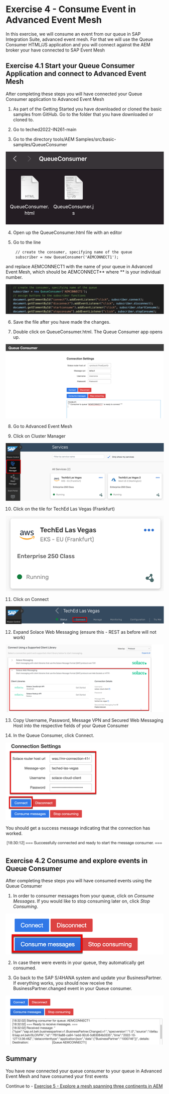 # Exercise 4 - Consume Event in Advanced Event Mesh

In this exercise, we will consume an event from our queue in SAP Integration Suite, advanced event mesh. For that we will use the Queue Consumer HTML/JS application and you will connect against the AEM broker your have connected to SAP Event Mesh

## Exercise 4.1 Start your Queue Consumer Application and connect to Advanced Event Mesh

After completing these steps you will have connected your Queue Consumer application to Advanced Event Mesh

1. As part of the Getting Started you have downloaded or cloned the basic samples from GitHub. Go to the folder that you have downloaded or cloned to.

2. Go to teched2022-IN261-main

3. Go to the directory tools/AEM Samples/src/basic-samples/QueueConsumer


![Pic 1](/./images/IN261-ex4-1.png)

4. Open up the QueueConsumer.html file with an editor

5. Go to the line

        // create the consumer, specifying name of the queue
        subscriber = new QueueConsumer('AEMCONNECT1');
        
and replace AEMCONNECT1 with the name of your queue in Advanced Event Mesh, which should be AEMCONNECT** where ** is your individual number.

![Pic 2](/./images/IN261-ex4-2.png)

6. Save the file after you have made the changes.

7. Double click on QueueConsumer.html. The Queue Consumer app opens up.

![Pic 3](/./images/IN261-ex4-3.png)

8. Go to Advanced Event Mesh

9. Click on Cluster Manager

![Pic 4](/./images/IN261-ex4-4.png)

10. Click on the tile for TechEd Las Vegas (Frankfurt)

![Pic 5](/./images/IN261-ex4-5.png)

11. Click on Connect

![Pic 6](/./images/IN261-ex4-6.png)

12. Expand Solace Web Messaging (ensure this - REST as before will not work)

![Pic 7](/./images/IN261-ex4-7.png)

13. Copy Username, Password, Message VPN and Secured Web Messaging Host into the respective fields of your Queue Consumer

14. In the Queue Consumer, click Connect. 

![Pic 8](/./images/IN261-ex4-8.png)

You should get a success message indicating that the connection has worked.

![Pic 9](/./images/IN261-ex4-9.png)

## Exercise 4.2 Consume and explore events in Queue Consumer 

After completing these steps you will have consumed events using the Queue Consumer

1. In order to consumer messages from your queue, click on *Consume Messages*. If you would like to stop consuming later on, click *Stop Consuming*.

![Pic 10](/./images/IN261-ex4-10.png)

2. In case there were events in your queue, they automatically get consumed.

3. Go back to the SAP S/4HANA system and update your BusinessPartner. If everything works, you should now receive the BusinessPartner.changed event in your Queue consumer.

![Pic 11](/./images/IN261-ex4-11.png)

## Summary

You have now connected your queue consumer to your queue in Advanced Event Mesh and have consumed your first events

Continue to - [Exercise 5 - Explore a mesh spanning three continents in AEM](../ex5/README.md)


